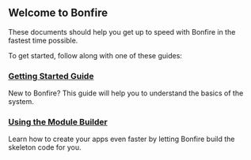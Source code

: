 ## Welcome to Bonfire

These documents should help you get up to speed with Bonfire in the fastest time possible. 

To get started, follow along with one of these guides: 

### [Getting Started Guide](bonfire/getting_started_with_bonfire)

New to Bonfire? This guide will help you to understand the basics of the system. 

### [Using the Module Builder](builder)

Learn how to create your apps even faster by letting Bonfire build the skeleton code for  you.